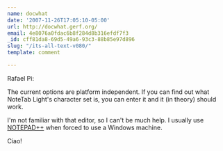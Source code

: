 ```yaml
---
name: docwhat
date: '2007-11-26T17:05:10-05:00'
url: http://docwhat.gerf.org/
email: 4e8076a0fdac6b8f284d8b316efdf7f3
_id: cff81da8-69d5-49a6-93c3-88b85e97d896
slug: "/its-all-text-v080/"
template: comment

---
```


Rafael Pi:

The current options are platform independent.  If you can find out what NoteTab Light's character set is, you can enter it and it (in theory) should work.

I'm not familiar with that editor, so I can't be much help.  I usually use <a href="http://notepad-plus.sourceforge.net/" rel="nofollow">NOTEPAD++</a> when forced to use a Windows machine.

Ciao!
